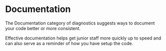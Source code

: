 # Documentation

The Documentation category of diagnostics suggests ways to document your code better or more consistent.

Effective documentation helps get junior staff more quickly up to speed and can also serve as a reminder of how you have setup the code. 